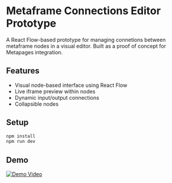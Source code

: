 # Metaframe Connections Editor Prototype

A React Flow-based prototype for managing connetions between metaframe nodes in a visual editor. Built as a proof of concept for Metapages integration.

## Features
- Visual node-based interface using React Flow
- Live iframe preview within nodes
- Dynamic input/output connections
- Collapsible nodes

## Setup
```bash
npm install
npm run dev
```

## Demo
[![Demo Video](https://tella.tv/thumbnails/[video-id])](https://www.tella.tv/video/karls-video-ajff)
